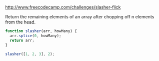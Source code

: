 http://www.freecodecamp.com/challenges/slasher-flick

Return the remaining elements of an array after chopping off n elements from the head.

```javascript
function slasher(arr, howMany) {
  arr.splice(0, howMany);
  return arr;
}

slasher([1, 2, 3], 2);
```

